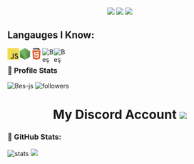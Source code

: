 <h1 align="center"> </🌼 Laving>  </h1>
<p align="center">
 <a href="https://discord.com/users/842024322935029760" target"blank_"><img src="https://img.shields.io/badge/Discord%20-7289DA.svg?&style=for-the-badge&logo=discord&logoColor=white"></a>
  <a href="https://www.github.com/LavingOffical" target"blank_"><img src="https://img.shields.io/badge/GitHub%20-191717.svg?&style=for-the-badge&logo=github&logoColor=white"></a>
 <a href="https://www.instagram.com/lavingcc" target"blank_"><img src="https://img.shields.io/badge/INSTAGRAM%20-DC3175.svg?&style=for-the-badge&logo=instagram&logoColor=white"></a>
 
 ## Langauges I Know:

<img align="left" alt="JavaScript" width="26px" src="https://raw.githubusercontent.com/github/explore/80688e429a7d4ef2fca1e82350fe8e3517d3494d/topics/javascript/javascript.png"/>
<img align="left" alt="Node.js" width="26px" src="https://raw.githubusercontent.com/github/explore/80688e429a7d4ef2fca1e82350fe8e3517d3494d/topics/nodejs/nodejs.png"/>
<img align="left" alt="HTML" width="26px" src="https://raw.githubusercontent.com/github/explore/80688e429a7d4ef2fca1e82350fe8e3517d3494d/topics/html/html.png"/>
<img align="left" alt="Beş" width="26px" src="https://cdn.discordapp.com/emojis/709068655060582410.gif?size=96"/>
<img align="left" alt="Beş" width="26px" src="https://cdn.discordapp.com/emojis/705705522522750988.png?size=96"/>
</br>

<h3>🌼 Profile Stats</h3>
<img src="https://komarev.com/ghpvc/?username=LavingOffical&label=Ziyaretçi%20Sayısı&color=552b75" alt="Bes-js" />
<img alt="followers" title="Github'dan Takip Et" src="https://img.shields.io/github/followers/LavingOffical?color=236ad3&labelColor=1155ba&style=for-the-badge&logo=github&label=follower"/></a>

<h1 align="center"> My Discord Account <img src="https://cdn.discordapp.com/emojis/903736036725760020.gif?size=96" width="30px"> </h1>

<h3 align="left">🌼 GitHub Stats:</h3>
<p align="left">
   <img src="https://github-readme-stats.vercel.app/api?username=LavingOffical&count_private=true&show_icons=true&theme=midnight-purple&hide_border=true" width="%150" height="150px" alt="stats" />
   <img src="https://github-readme-stats.vercel.app/api/top-langs/?username=LavingOffical&layout=compact&show_icons=true&theme=midnight-purple&hide_border=true"width="%100" height="150px" />

